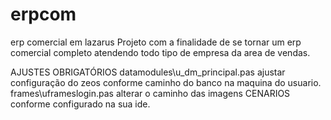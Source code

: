 # erpcom
erp comercial em lazarus
Projeto com a finalidade de se tornar um erp comercial completo atendendo todo tipo de empresa da area de vendas.

AJUSTES OBRIGATÓRIOS
datamodules\u_dm_principal.pas ajustar configuração do zeos conforme caminho do banco na maquina do usuario.
frames\uframeslogin.pas alterar o caminho das imagens CENARIOS conforme configurado na sua ide.
